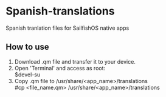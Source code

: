# Spanish-translations
Spanish tranlation files for SailfishOS native apps
## How to use
1. Download .qm file and transfer it to your device.
2. Open 'Terminal' and access as root:<br>
  $devel-su
3. Copy .qm file to /usr/share/<app_name>/translations <br>
  #cp <file_name.qm> /usr/share/<app_name>/translations
